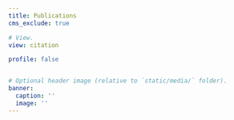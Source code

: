```yaml
---
title: Publications
cms_exclude: true

# View.
view: citation

profile: false


# Optional header image (relative to `static/media/` folder).
banner:
  caption: ''
  image: ''
---
```

